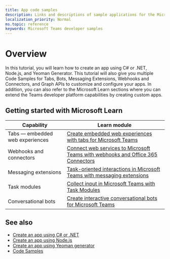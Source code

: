 ```yaml
---
title: App code samples
description: Links and descriptions of sample applications for the Microsoft Teams developer platform
localization_priority: Normal
ms.topic: reference
keywords: Microsoft Teams developer samples
---
```

# Overview

In this tutorial, you will learn how to create an app using C# or .NET, Node.js, and Yeoman Generator. This tutorial will also give you multiple Code Samples for Tabs, Bots, Messaging Extensions, Webhooks and Connectors, and Graph APIs to customize and configure your apps. In addition, you can also refer to the Microsoft Learn sections where you can extend the Teams developer platform capabilities by creating custom apps.  

## Getting started with Microsoft Learn

| **Capability**| **Learn module**|
|--------|-------------|
| Tabs  — embedded web experiences  |  [Create embedded web experiences with tabs for Microsoft Teams](/learn/modules/embedded-web-experiences/) |
| Webhooks and connectors  |  [Connect web services to Microsoft Teams with webhooks and Office 365 Connectors](/learn/modules/msteams-webhooks-connectors/) |
|Messaging extensions  | [Task-oriented interactions in Microsoft Teams with messaging extensions](/learn/modules/msteams-messaging-extensions/)  |
| Task modules |  [Collect input in Microsoft Teams with Task Modules](/learn/modules/msteams-task-modules/) |
| Conversational bots  | [Create interactive conversational bots for Microsoft Teams](/learn/modules/msteams-conversation-bots/)  |

## See also

* [Create an app using C# or .NET](get-started-dotnet-app-studio.md)
* [Create an app using Node.js](get-started-nodejs-app-studio.md)
* [Create an app using Yeoman generator](get-started-yeoman.md)
* [Code Samples](https://github.com/OfficeDev/Microsoft-Teams-Samples)